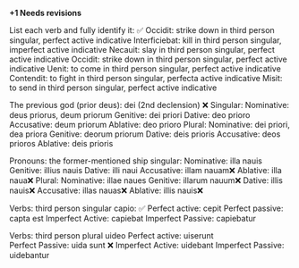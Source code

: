 
**+1 Needs revisions**

List each verb and fully identify it: ✅
Occidit: strike down in third person singular, perfect active indicative 
Interficiebat: kill in third person singular, imperfect active indicative 
Necauit: slay in third person singular, perfect active indicative 
Occidit: strike down in third person singular, perfect active indicative 
Uenit: to come in third person singular, perfect active indicative 
Contendit: to fight in third person singular, perfecta active indicative
Misit: to send in third person singular, perfect active indicative

The previous god (prior deus): dei (2nd declension) ❌ 
Singular:
Nominative: deus priorus, deum priorum
Genitive: dei priori
Dative: deo prioro
Accusative: deum priorum 
Ablative: deo prioro 
Plural:
Nominative: dei priori, dea priora 
Genitive: deorum priorum 
Dative: deis prioris
Accusative: deos prioros 
Ablative: deis prioris 

Pronouns: the former-mentioned ship 
singular:
Nominative: illa nauis
Genitive: illius nauis
Dative: illi naui
Accusative: illam nauam❌
Ablative: illa naua❌
Plural: 
Nominative: illae naues
Genitive: illarum nauum❌
Dative: illis nauis❌
Accusative: illas nauas❌
Ablative: illis nauis❌

Verbs: third person singular capio:  ✅
Perfect active: cepit
Perfect passive: capta est
Imperfect Active: capiebat
Imperfect Passive: capiebatur

Verbs: third person plural uideo 
Perfect active: uiserunt  
Perfect Passive: uida sunt  ❌ 
Imperfect Active: uidebant
Imperfect Passive: uidebantur
